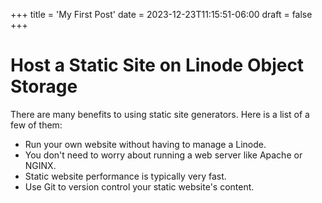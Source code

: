 +++
title = 'My First Post'
date = 2023-12-23T11:15:51-06:00
draft = false
+++

# Host a Static Site on Linode Object Storage

There are many benefits to using static site generators. Here is a list of a few of them:

- Run your own website without having to manage a Linode.
- You don't need to worry about running a web server like Apache or NGINX.
- Static website performance is typically very fast.
- Use Git to version control your static website's content.
